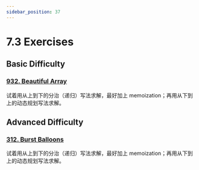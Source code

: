 ```yaml
---
sidebar_position: 37
---
```


# 7.3 Exercises

## Basic Difficulty

### [932. Beautiful Array](https://leetcode.com/problems/beautiful-array/)

试着用从上到下的分治（递归）写法求解，最好加上 memoization；再用从下到上的动态规划写法求解。

## Advanced Difficulty

### [312. Burst Balloons](https://leetcode.com/problems/burst-balloons/)

试着用从上到下的分治（递归）写法求解，最好加上 memoization；再用从下到上的动态规划写法求解。